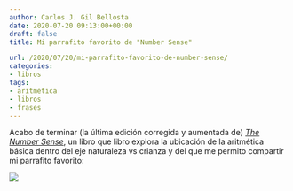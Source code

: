 ```yaml
---
author: Carlos J. Gil Bellosta
date: 2020-07-20 09:13:00+00:00
draft: false
title: Mi parrafito favorito de "Number Sense"

url: /2020/07/20/mi-parrafito-favorito-de-number-sense/
categories:
- libros
tags:
- aritmética
- libros
- frases
---
```


Acabo de terminar (la última edición corregida y aumentada de) _[The Number Sense](https://www.goodreads.com/book/show/1120137.The_Number_Sense)_, un libro que libro explora la ubicación de la aritmética básica dentro del eje naturaleza vs crianza y del que me permito compartir  mi parrafito favorito:

![](/wp-uploads/2020/07/number_sense.png)


